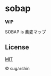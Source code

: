 # sobap

**WIP**

SOBAP is 蕎麦マップ

## License

[MIT](http://sugarshin.mit-license.org/)

© sugarshin
